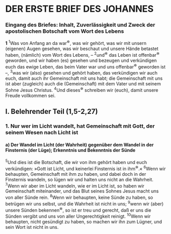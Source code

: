 # DER ERSTE BRIEF DES JOHANNES

### Eingang des Briefes: Inhalt, Zuverlässigkeit und Zweck der apostolischen Botschaft vom Wort des Lebens

__1__
<sup>1</sup>Was von Anfang an da war<sup title="= gewesen ist">&#x2732;</sup>, was wir gehört, was wir mit unsern (eigenen) Augen gesehen, was wir beschaut und unsere Hände betastet haben, (nämlich) vom Wort des Lebens, –
<sup>2</sup>und<sup title="= ja">&#x2732;</sup> das Leben ist offenbar<sup title="= sichtbar">&#x2732;</sup> geworden, und wir haben (es) gesehen und bezeugen und verkündigen euch das ewige Leben, das beim Vater war und uns offenbar<sup title="= sichtbar">&#x2732;</sup> geworden ist –,
<sup>3</sup>was wir (also) gesehen und gehört haben, das verkündigen wir auch euch, damit auch ihr Gemeinschaft mit uns habt; die Gemeinschaft mit uns ist aber (zugleich) auch die (Gemeinschaft) mit dem Vater und mit seinem Sohne Jesus Christus.
<sup>4</sup>Und dieses<sup title="= diesen Brief">&#x2732;</sup> schreiben wir (euch), damit unsere Freude vollkommen sei.

## I. Belehrender Teil (1,5-2,27)

### 1. Nur wer im Licht wandelt, hat Gemeinschaft mit Gott, der seinem Wesen nach Licht ist

#### a) Der Wandel im Licht (der Wahrheit) gegenüber dem Wandel in der Finsternis (der Lüge); Erkenntnis und Bekenntnis der Sünde

<sup>5</sup>Und dies ist die Botschaft, die wir von ihm gehört haben und euch verkündigen: »Gott ist Licht, und keinerlei Finsternis ist in ihm<sup title="oder: an ihm">&#x2732;</sup>.«
<sup>6</sup>Wenn wir behaupten, Gemeinschaft mit ihm zu haben, und dabei doch in der Finsternis wandeln, so lügen wir und halten uns nicht an die Wahrheit.
<sup>7</sup>Wenn wir aber im Licht wandeln, wie er im Licht ist, so haben wir Gemeinschaft miteinander, und das Blut seines Sohnes Jesus macht uns von aller Sünde rein.
<sup>8</sup>Wenn wir behaupten, keine Sünde zu haben, so betrügen wir uns selbst, und die Wahrheit ist nicht in uns;
<sup>9</sup>wenn wir (aber) unsere Sünden bekennen<sup title="= eingestehen">&#x2732;</sup>, so ist er treu und gerecht, daß er uns die Sünden vergibt und uns von aller Ungerechtigkeit reinigt.
<sup>10</sup>Wenn wir behaupten, nicht gesündigt zu haben, so machen wir ihn zum Lügner, und sein Wort ist nicht in uns.